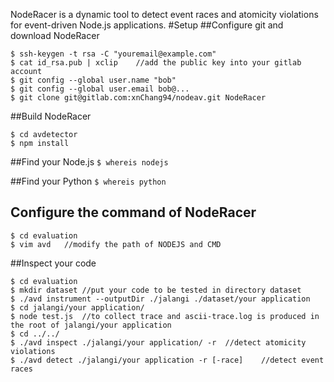 NodeRacer is a dynamic tool to detect event races and atomicity violations for event-driven Node.js applications.
#Setup
##Configure git and download NodeRacer
```
$ ssh-keygen -t rsa -C "youremail@example.com"
$ cat id_rsa.pub | xclip	//add the public key into your gitlab account
$ git config --global user.name "bob"
$ git config --global user.email bob@...
$ git clone git@gitlab.com:xnChang94/nodeav.git NodeRacer
```
##Build NodeRacer
```
$ cd avdetector
$ npm install
```

##Find your Node.js
`$ whereis nodejs`

##Find your Python
`$ whereis python`

## Configure the command of NodeRacer
```
$ cd evaluation
$ vim avd	//modify the path of NODEJS and CMD
```

##Inspect your code
```
$ cd evaluation 
$ mkdir dataset	//put your code to be tested in directory dataset
$ ./avd instrument --outputDir ./jalangi ./dataset/your application
$ cd jalangi/your application/
$ node test.js	//to collect trace and ascii-trace.log is produced in the root of jalangi/your application
$ cd ../../
$ ./avd inspect ./jalangi/your application/ -r	//detect atomicity violations
$ ./avd detect ./jalangi/your application -r [-race]	//detect event races
```
